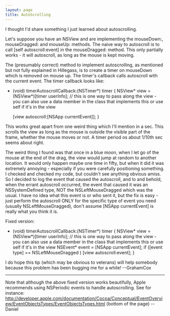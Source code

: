 ```yaml
---
layout: page
title: AutoScrolling
---
```


I thought I'd share something I just learned about autoscrolling.

Let's suppose you have an NSView and are implementing the mouseDown:, mouseDragged: and mouseUp: methods. The naive way to autoscroll is to call [self autoscroll:event] in the mouseDragged: method. This only partially works - it will autoscroll, as long as the mouse is kept moving.

The (presumably correct) method to implement autoscrolling, as mentioned but not fully explained in Hillegass, is to create a timer on mouseDown which is removed on mouse up. The timer's callback calls autoscroll with the current event. The timer callback looks like:

    

- (void)   timerAutoscrollCallback:(NSTimer*) timer
{
    NSView* view = (NSView*)[timer userInfo];  // this is one way to pass along the view - you can also use a data member in the class that implements this or use self if it's in the view

    [view autoscroll:[NSApp currentEvent]];
}



This works great apart from one weird thing which I'll mention in a sec. This scrolls the view as long as the mouse is outside the visible part of the frame, whether the mouse moves or
not. A timer period os about 1/10th sec seems about right.

The weird thing I found was that once in a blue moon, when I let go of the mouse at the end of the drag, the view would jump at random to another location. It would only happen maybe one time in fifty, but when it did it was extremely annoying - especially if you were carefully positioning something. I checked and checked my code, but couldn't see anything obvious amiss. So I decided to log the event that caused the autoscroll, and lo and behold, when the errant autoscroll occurred, the event that caused it was an NSSystemDefined type, NOT the NSLeftMouseDragged which was the usual. I have no idea what this event is or who sent it, but the fix is easy - just perform the autoscroll ONLY for the specific type of event  you need (usually NSLeftMouseDragged), don't assume [NSApp currentEvent] is really what you think it is.

Fixed version:

    

- (void)   timerAutoscrollCallback:(NSTimer*) timer
{
    NSView* view = (NSView*)[timer userInfo];  // this is one way to pass along the view - you can also use a data member in the class that implements this or use self if it's in the view
    NSEvent* event = [NSApp currentEvent];
    if ([event type] == NSLeftMouseDragged )
        [view autoscroll:event];
}



I do hope this tip (which may be obvious to veterans) will help somebody because this problem has been bugging me for a while! --GrahamCox

----

Note that although the above fixed version works beautifully, Apple recommends using NSPeriodic events to handle autoscrolling. See for instance:
http://developer.apple.com/documentation/Cocoa/Conceptual/EventOverview/EventObjectsTypes/EventObjectsTypes.html (bottom of the page)
--Daniel

